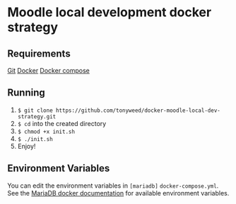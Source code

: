 # Moodle local development docker strategy

## Requirements

[Git](https://git-scm.com/book/en/v2/Getting-Started-Installing-Git)
[Docker](https://docs.docker.com/install/)
[Docker compose](https://docs.docker.com/compose/)

## Running
1. `$ git clone https://github.com/tonyweed/docker-moodle-local-dev-strategy.git`
2. `$ cd` into the created directory
3. `$ chmod +x init.sh`
4. `$ ./init.sh`
5. Enjoy!


## Environment Variables
You can edit the environment variables in `[mariadb]` `docker-compose.yml`. See the [MariaDB docker documentation](https://hub.docker.com/_/mariadb) for available environment variables.
